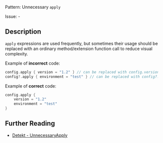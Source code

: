 Pattern: Unnecessary `apply`

Issue: -

## Description

`apply` expressions are used frequently, but sometimes their usage should be replaced with an ordinary method/extension function call to reduce visual complexity.

Example of **incorrect** code:

```kotlin
config.apply { version = "1.2" } // can be replaced with config.version = "1.2"
config?.apply { environment = "test" } // can be replaced with config?.environment = "test"
```

Example of **correct** code:

```kotlin
config.apply {
    version = "1.2"
    environment = "test"
}
```

## Further Reading

* [Detekt - UnnecessaryApply](https://detekt.dev/docs/rules/style/#unnecessaryapply)